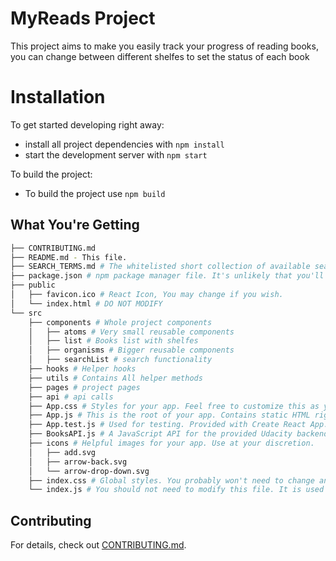 # MyReads Project

This project aims to make you easily track your progress of reading books, you can change between different shelfes to set the status of each book

# Installation

To get started developing right away:

* install all project dependencies with `npm install`
* start the development server with `npm start`

To build the project:

* To build the project use `npm build`

## What You're Getting
```bash
├── CONTRIBUTING.md
├── README.md - This file.
├── SEARCH_TERMS.md # The whitelisted short collection of available search terms for you to use with your app.
├── package.json # npm package manager file. It's unlikely that you'll need to modify this.
├── public
│   ├── favicon.ico # React Icon, You may change if you wish.
│   └── index.html # DO NOT MODIFY  
└── src
    ├── components # Whole project components
    │   ├── atoms # Very small reusable components
    │   ├── list # Books list with shelfes
    │   ├── organisms # Bigger reusable components
    │   ├── searchList # search functionality
    ├── hooks # Helper hooks
    ├── utils # Contains All helper methods
    ├── pages # project pages
    ├── api # api calls
    ├── App.css # Styles for your app. Feel free to customize this as you desire.
    ├── App.js # This is the root of your app. Contains static HTML right now.
    ├── App.test.js # Used for testing. Provided with Create React App. Testing is encouraged, but not required.
    ├── BooksAPI.js # A JavaScript API for the provided Udacity backend. Instructions for the methods are below.
    ├── icons # Helpful images for your app. Use at your discretion.
    │   ├── add.svg
    │   ├── arrow-back.svg
    │   └── arrow-drop-down.svg
    ├── index.css # Global styles. You probably won't need to change anything here.
    └── index.js # You should not need to modify this file. It is used for DOM rendering only.
```
## Contributing

For details, check out [CONTRIBUTING.md](CONTRIBUTING.md).
